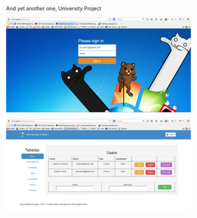 And yet another one, University Project

![login page](https://github.com/RicardoValerio/Projecto-TW2-Asp.net/blob/master/tw_login.PNG)

![backoffice - table users](https://github.com/RicardoValerio/Projecto-TW2-Asp.net/blob/master/tw_users.PNG)


